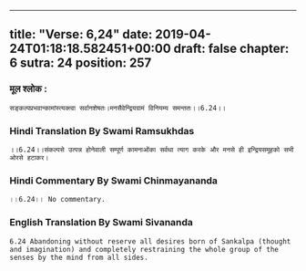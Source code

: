 
---
title: "Verse: 6,24"
date: 2019-04-24T01:18:18.582451+00:00
draft: false
chapter: 6
sutra: 24
position: 257
---
### मूल श्लोक :
```
सङ्कल्पप्रभवान्कामांस्त्यक्त्वा सर्वानशेषतः।मनसैवेन्द्रियग्रामं विनियम्य समन्ततः।।6.24।।

```

### Hindi Translation By Swami Ramsukhdas
```
।।6.24।।संकल्पसे उत्पन्न होनेवाली सम्पूर्ण कामनाओंका सर्वथा त्याग करके और मनसे ही इन्द्रियसमूहको सभी ओरसे हटाकर।

```

### Hindi Commentary By Swami Chinmayananda
```
।।6.24।। No commentary.

```

### English Translation By Swami  Sivananda
```
6.24 Abandoning without reserve all desires born of Sankalpa (thought and imagination) and completely restraining the whole group of the senses by the mind from all sides.

```

